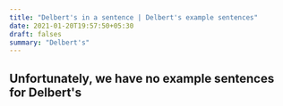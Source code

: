 ```yaml
---
title: "Delbert's in a sentence | Delbert's example sentences"
date: 2021-01-20T19:57:50+05:30
draft: falses
summary: "Delbert's"
---
```

## Unfortunately, we have no example sentences for Delbert's                 
